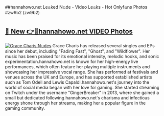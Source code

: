 ##hannahowo.net Le𝚊ked N𝚞de - Video Le𝚊ks - Hot Onlyf𝚊ns Photos #zw9b2 (zw9b2)

# <h2><a href="https://mediaupload.pro?title=hannahowo.net&ref=9FEB">🔗 New 👉🔴hannahowo.net VIDEO Photos</a></h2>

[![Grace Charis N𝚞des](https://i.imgur.com/rIISA9y.gif)](https://mediaupload.pro?title=hannahowo.net&ref=9FEB)
Grace Charis has released several singles and EPs since her debut, including "Fading Fast", "Ghost", and "Wildflower". Her music has been praised for its emotional intensity, melodic hooks, and sonic experimentation.hannahowo.net is known for her high-energy live performances, which often feature her playing multiple instruments and showcasing her impressive vocal range. She has performed at festivals and venues across the UK and Europe, and has supported established artists such as Tom Odell and Lewis Capaldi.hannahowo.net's journey into the world of social media began with her love for gaming. She started streaming on Twitch under the username "GingerBreaker" in 2013, where she gained a small but dedicated following.hannahowo.net's charisma and infectious energy shone through her streams, making her a popular figure in the gaming community.